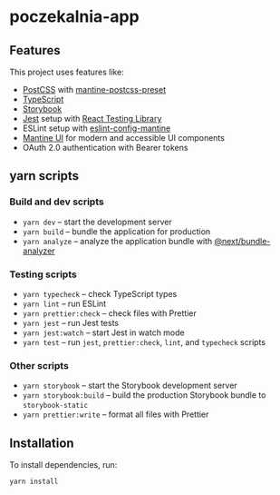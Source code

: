 # poczekalnia-app

## Features

This project uses features like:

- [PostCSS](https://postcss.org/) with [mantine-postcss-preset](https://mantine.dev/styles/postcss-preset)
- [TypeScript](https://www.typescriptlang.org/)
- [Storybook](https://storybook.js.org/)
- [Jest](https://jestjs.io/) setup with [React Testing Library](https://testing-library.com/docs/react-testing-library/intro)
- ESLint setup with [eslint-config-mantine](https://github.com/mantinedev/eslint-config-mantine)
- [Mantine UI](https://mantine.dev/) for modern and accessible UI components
- OAuth 2.0 authentication with Bearer tokens

## yarn scripts

### Build and dev scripts

- `yarn dev` – start the development server
- `yarn build` – bundle the application for production
- `yarn analyze` – analyze the application bundle with [@next/bundle-analyzer](https://www.npmjs.com/package/@next/bundle-analyzer)

### Testing scripts

- `yarn typecheck` – check TypeScript types
- `yarn lint` – run ESLint
- `yarn prettier:check` – check files with Prettier
- `yarn jest` – run Jest tests
- `yarn jest:watch` – start Jest in watch mode
- `yarn test` – run `jest`, `prettier:check`, `lint`, and `typecheck` scripts

### Other scripts

- `yarn storybook` – start the Storybook development server
- `yarn storybook:build` – build the production Storybook bundle to `storybook-static`
- `yarn prettier:write` – format all files with Prettier

## Installation

To install dependencies, run:

```bash
yarn install
```
